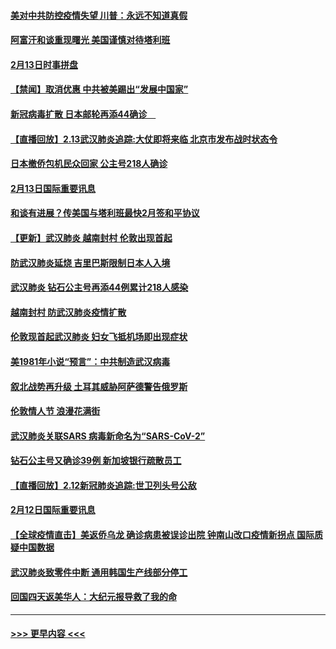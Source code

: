 #### [美对中共防控疫情失望 川普：永远不知道真假](../pages/prog202/a102776836.md?t=02141055) 
#### [阿富汗和谈重现曙光 美国谨慎对待塔利班](../pages/prog202/a102776748.md?t=02141055) 
#### [2月13日时事拼盘](../pages/prog202/a102776689.md?t=02141055) 
#### [【禁闻】取消优惠 中共被美踢出“发展中国家”](../pages/prog202/a102776670.md?t=02141055) 
#### [新冠病毒扩散 日本邮轮再添44确诊　](../pages/prog202/a102776518.md?t=02141055) 
#### [【直播回放】2.13武汉肺炎追踪:大仗即将来临 北京市发布战时状态令](../pages/prog202/a102776399.md?t=02141055) 
#### [日本撤侨包机民众回家 公主号218人确诊](../pages/prog202/a102776346.md?t=02141055) 
#### [2月13日国际重要讯息](../pages/prog202/a102776339.md?t=02141055) 
#### [和谈有进展？传美国与塔利班最快2月签和平协议](../pages/prog202/a102776291.md?t=02141055) 
#### [【更新】武汉肺炎 越南封村 伦敦出现首起](../pages/prog202/a102770740.md?t=02141055) 
#### [防武汉肺炎延烧 吉里巴斯限制日本人入境](../pages/prog202/a102776276.md?t=02141055) 
#### [武汉肺炎 钻石公主号再添44例累计218人感染](../pages/prog202/a102776089.md?t=02141055) 
#### [越南封村 防武汉肺炎疫情扩散](../pages/prog202/a102776214.md?t=02141055) 
#### [伦敦现首起武汉肺炎 妇女飞抵机场即出现症状](../pages/prog202/a102776031.md?t=02141055) 
#### [美1981年小说“预言”：中共制造武汉病毒](../pages/prog202/a102775980.md?t=02141055) 
#### [叙北战势再升级 土耳其威胁阿萨德警告俄罗斯](../pages/prog202/a102775904.md?t=02141055) 
#### [伦敦情人节 浪漫花满街](../pages/prog202/a102775786.md?t=02141055) 
#### [武汉肺炎关联SARS 病毒新命名为“SARS-CoV-2”](../pages/prog202/a102775719.md?t=02141055) 
#### [钻石公主号又确诊39例 新加坡银行疏散员工](../pages/prog202/a102775691.md?t=02141055) 
#### [【直播回放】2.12新冠肺炎追踪:世卫列头号公敌](../pages/prog202/a102775541.md?t=02141055) 
#### [2月12日国际重要讯息](../pages/prog202/a102775437.md?t=02141055) 
#### [【全球疫情直击】美返侨乌龙 确诊病患被误诊出院 钟南山改口疫情新拐点 国际质疑中国数据](../pages/prog202/a102775378.md?t=02141055) 
#### [武汉肺炎致零件中断 通用韩国生产线部分停工](../pages/prog202/a102775365.md?t=02141055) 
#### [回国四天返美华人：大纪元报导救了我的命](../pages/prog202/a102775342.md?t=02141055) 

----
#### [ >>> 更早内容 <<< ](../indexes/prog202-earlier.md)
